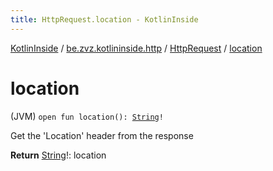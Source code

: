 ```yaml
---
title: HttpRequest.location - KotlinInside
---
```


[KotlinInside](../../index.html) / [be.zvz.kotlininside.http](../index.html) / [HttpRequest](index.html) / [location](./location.html)

# location

(JVM) `open fun location(): `[`String`](https://kotlinlang.org/api/latest/jvm/stdlib/kotlin/-string/index.html)`!`

Get the 'Location' header from the response

**Return**
[String](https://kotlinlang.org/api/latest/jvm/stdlib/kotlin/-string/index.html)!: location

